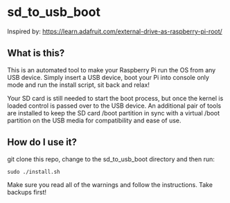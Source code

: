 # sd_to_usb_boot

Inspired by: https://learn.adafruit.com/external-drive-as-raspberry-pi-root/

## What is this?

This is an automated tool to make your Raspberry Pi run the OS from any USB device. Simply insert a USB device, boot your Pi into console only mode and run the install script, sit back and relax!

Your SD card is still needed to start the boot process, but once the kernel is loaded control is passed over to the USB device. An additional pair of tools are installed to keep the SD card /boot partition in sync with a virtual /boot partition on the USB media for compatibility and ease of use.

## How do I use it?

git clone this repo, change to the sd_to_usb_boot directory and then run:
```
sudo ./install.sh
```

Make sure you read all of the warnings and follow the instructions. Take backups first!
